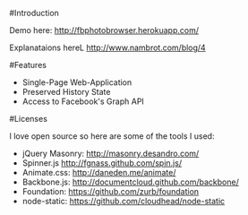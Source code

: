 #Introduction

Demo here: http://fbphotobrowser.herokuapp.com/

Explanataions hereL http://www.nambrot.com/blog/4

#Features

* Single-Page Web-Application
* Preserved History State
* Access to Facebook's Graph API

#Licenses

I love open source so here are some of the tools I used:

* jQuery Masonry: http://masonry.desandro.com/
* Spinner.js http://fgnass.github.com/spin.js/
* Animate.css: http://daneden.me/animate/
* Backbone.js: http://documentcloud.github.com/backbone/
* Foundation: https://github.com/zurb/foundation
* node-static: https://github.com/cloudhead/node-static
